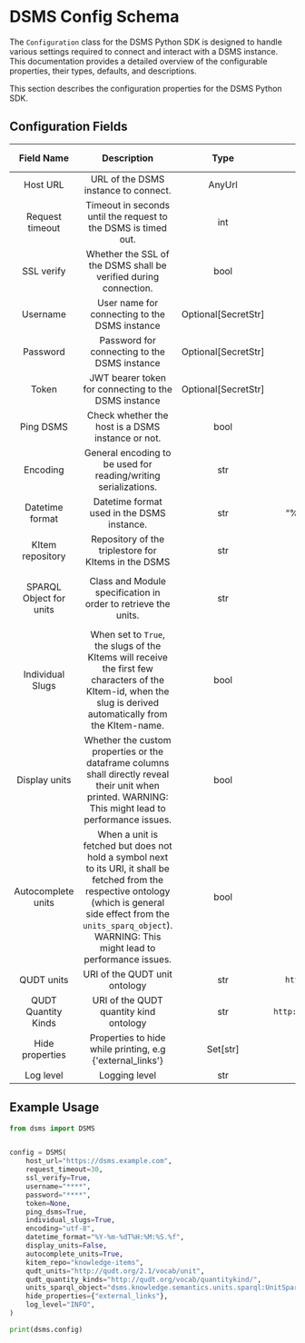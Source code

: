 # DSMS Config Schema

The `Configuration` class for the DSMS Python SDK is designed to handle various settings required to connect and interact with a DSMS instance. This documentation provides a detailed overview of the configurable properties, their types, defaults, and descriptions.


This section describes the configuration properties for the DSMS Python SDK.

## Configuration Fields

| Field Name       | Description                                                                                  | Type                 | Default              | Property Namespace | Required/Optional |
|:----------------:|:--------------------------------------------------------------------------------------------:|:--------------------:|:--------------------:|:------------------:|:-----------------:|
| Host URL         | URL of the DSMS instance to connect.                                                         | AnyUrl               | Not Applicable       | `host_url`           | Required          |
| Request timeout  | Timeout in seconds until the request to the DSMS is timed out.                               | int                  | `120`                   | `request_timeout`    | Optional          |
| SSL verify       | Whether the SSL of the DSMS shall be verified during connection.                             | bool                 | `True`                 | `ssl_verify`         | Optional          |
| Username         | User name for connecting to the DSMS instance                                                | Optional[SecretStr]  | `None`                 | `username`           | Optional          |
| Password         | Password for connecting to the DSMS instance                                                 | Optional[SecretStr]  | `None`                 | `password`           | Optional          |
| Token            | JWT bearer token for connecting to the DSMS instance                                         | Optional[SecretStr]  | `None`                 | `token`              | Optional          |
| Ping DSMS        | Check whether the host is a DSMS instance or not.                                            | bool                 | `True`                 | `ping_dsms`          | Optional          |
| Encoding         | General encoding to be used for reading/writing serializations.                              | str                  | “utf-8”              | `encoding`           | Optional          |
| Datetime format  | Datetime format used in the DSMS instance.                                                   | str                  | “%Y-%m-%dT%H:%M:%S.%f” | `datetime_format`    | Optional          |
| KItem repository       | Repository of the triplestore for KItems in the DSMS                                         | str                  | `knowledge`            | `kitem_repo`         | Optional          |
| SPARQL Object for units | Class and Module specification in order to retrieve the units. | str  | `dsms.`<br>`knowledge.`<br>`semantics.`<br>`units.`<br>`sparql:`<br>`UnitSparqlQuery` | `units_sparql_object`| Optional |
| Individual Slugs | When set to `True`, the slugs of the KItems will receive the first few characters of the KItem-id, when the slug is derived automatically from the KItem-name. | bool | `True` | `individual_slugs` | Optional |
| Display units | Whether the custom properties or the dataframe columns shall directly reveal their unit when printed. WARNING: This might lead to performance issues. | bool | `False` | `display_units` | Optional |
| Autocomplete units | When a unit is fetched but does not hold a symbol next to its URI, it shall be fetched from the respective ontology (which is general side effect from the `units_sparq_object`).<br>WARNING: This might lead to performance issues. | bool | `True` | `autocomplete_units` | Optional |
| QUDT units | URI of the QUDT unit ontology | str | `http://qudt.org/2.1/vocab/unit` | `qudt_units` | Optional |
| QUDT Quantity Kinds | URI of the QUDT quantity kind ontology | str | `http://qudt.org/vocab/quantitykind/` | `qudt_quantity_kinds` | Optional |
| Hide properties | Properties to hide while printing, e.g {'external_links'} | Set[str] | `{}` | `hide_properties` | Optional |
| Log level | Logging level | str | None | `log_level` | Optional |

## Example Usage
```python
from dsms import DSMS


config = DSMS(
    host_url="https://dsms.example.com",
    request_timeout=30,
    ssl_verify=True,
    username="****",
    password="****",
    token=None,
    ping_dsms=True,
    individual_slugs=True,
    encoding="utf-8",
    datetime_format="%Y-%m-%dT%H:%M:%S.%f",
    display_units=False,
    autocomplete_units=True,
    kitem_repo="knowledge-items",
    qudt_units="http://qudt.org/2.1/vocab/unit",
    qudt_quantity_kinds="http://qudt.org/vocab/quantitykind/",
    units_sparql_object="dsms.knowledge.semantics.units.sparql:UnitSparqlQuery",
    hide_properties={"external_links"},
    log_level="INFO",
)

print(dsms.config)
```
